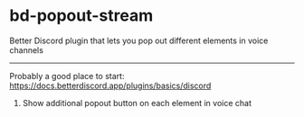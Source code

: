 # bd-popout-stream
Better Discord plugin that lets you pop out different elements in voice channels

---
Probably a good place to start: https://docs.betterdiscord.app/plugins/basics/discord
1) Show additional popout button on each element in voice chat
